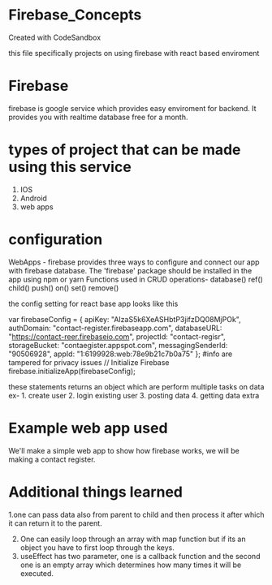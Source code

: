 # Firebase_Concepts

Created with CodeSandbox

this file specifically projects on using firebase with react based enviroment

# Firebase

firebase is google service which provides easy enviroment for backend.
It provides you with realtime database free for a month.

# types of project that can be made using this service

1. IOS
2. Android
3. web apps

# configuration

WebApps - firebase provides three ways to configure and connect our app with firebase database. The 'firebase' package should be installed
in the app using npm or yarn
Functions used in CRUD operations-
database()
ref()
child()
push()
on()
set()
remove()

the config setting for react base app looks like this

var firebaseConfig = {
apiKey: "AIzaS5k6XeASHbtP3jifzDQ08MjPOk",
authDomain: "contact-register.firebaseapp.com",
databaseURL: "https://contact-reer.firebaseio.com",
projectId: "contact-regisr",
storageBucket: "contaegister.appspot.com",
messagingSenderId: "90506928",
appId: "1:6199928:web:78e9b21c7b0a75"
};
#info are tampered for privacy issues
// Initialize Firebase
firebase.initializeApp(firebaseConfig);

these statements returns an object which are perform multiple tasks on data ex- 1. create user 2. login existing user 3. posting data 4. getting data
extra

# Example web app used

We'll make a simple web app to show how firebase works, we will be making a contact register.

# Additional things learned

1.one can pass data also from parent to child and then process it after which it can return it to the parent.

2. One can easily loop through an array with map function but if its an object you have to first loop
   through the keys.
3. useEffect has two parameter, one is a callback function and the second one is an empty array which determines how many times it will be executed.
